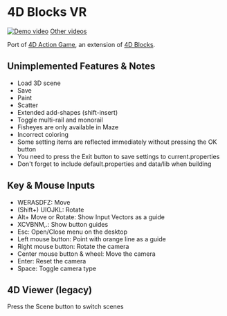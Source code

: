 # 4D Blocks VR

[![Demo video](https://gyazo.com/04e219106b76c30e0f66cf756b11da0f.jpg)](https://www.youtube.com/watch?v=UfiLcmWSnhQ)
[Other videos](https://youtube.com/playlist?list=PLRQX24s1tXDyZbSLL0KYK_4OtUO6RO2DF)

Port of [4D Action Game](https://github.com/dearsip/4D-Action-Game),
an extension of [4D Blocks](http://www.urticator.net/blocks/v6/index.html).

## Unimplemented Features & Notes

- Load 3D scene
- Save
- Paint
- Scatter
- Extended add-shapes (shift-insert)
- Toggle multi-rail and monorail
- Fisheyes are only available in Maze
- Incorrect coloring
- Some setting items are reflected immediately without pressing the OK button
- You need to press the Exit button to save settings to current.properties
- Don't forget to include default.properties and data/lib when building

## Key & Mouse Inputs

- WERASDFZ: Move
- (Shift+) UIOJKL: Rotate
- Alt+ Move or Rotate: Show Input Vectors as a guide
- XCVBNM,.: Show button guides
- Esc: Open/Close menu on the desktop
- Left mouse button: Point with orange line as a guide
- Right mouse button: Rotate the camera
- Center mouse button & wheel: Move the camera
- Enter: Reset the camera
- Space: Toggle camera type

## 4D Viewer (legacy)

Press the Scene button to switch scenes